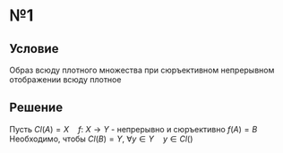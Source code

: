 # №1
## Условие
Образ всюду плотного множества при сюръективном непрерывном отображении всюду плотное
## Решение
Пусть $Cl(A) = X \quad f:\ X \to Y$ - непрерывно и сюръективно
$f(A) = B$
Необходимо, чтобы $Cl(B) = Y$, $\forall y \in Y \quad y \in Cl()$


